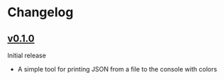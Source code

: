 # Changelog

## [v0.1.0]

Initial release

 - A simple tool for printing JSON from a file to the console with colors

[v0.1.0]: https://github.com/fredeil/dotnet-ndsjon/tree/v0.1.0